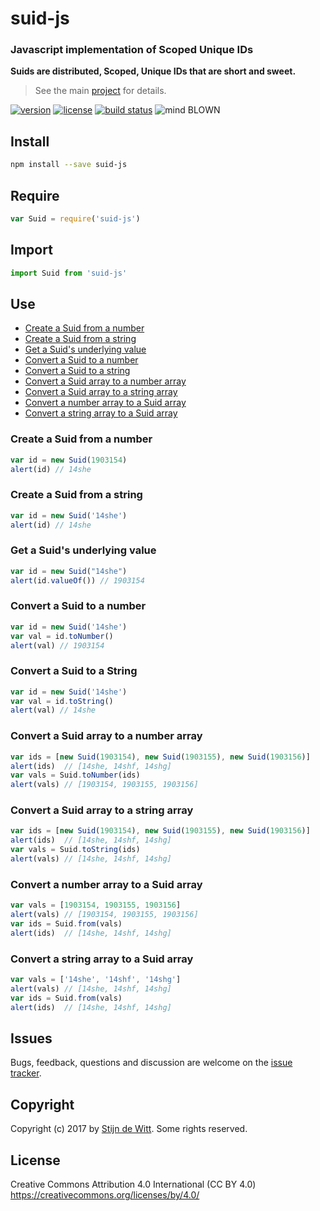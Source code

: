 # suid-js
### Javascript implementation of Scoped Unique IDs

**Suids are distributed, Scoped, Unique IDs that are short and sweet.**

> See the main [project](https://download.github.io/suid/) for details.

[![version](https://img.shields.io/npm/v/suid-js.svg)](https://npmjs.org/package/suid-js)
[![license](https://img.shields.io/badge/license-CC--BY--4.0-blue.svg)](https://creativecommons.org/licenses/by/4.0/)
[![build status](https://api.travis-ci.org/Download/suid-js.svg?branch=master)](https://travis-ci.org/Download/suid-js)
![mind BLOWN](https://img.shields.io/badge/mind-BLOWN-ff69b4.svg)


## Install
```sh
npm install --save suid-js
```

## Require
```js
var Suid = require('suid-js')
```

## Import
```js
import Suid from 'suid-js'
```

## Use
* [Create a Suid from a number](#create-a-suid-from-a-number)
* [Create a Suid from a string](#create-a-suid-from-a-string)
* [Get a Suid's underlying value](#get-a-suid-s-underlying-value)
* [Convert a Suid to a number](#convert-a-suid-to-a-number)
* [Convert a Suid to a string](#convert-a-suid-to-a-string)
* [Convert a Suid array to a number array](#convert-a-suid-array-to-a-number-array)
* [Convert a Suid array to a string array](#convert-a-suid-array-to-a-string-array)
* [Convert a number array to a Suid array](#convert-a-number-array-to-a-suid-array)
* [Convert a string array to a Suid array](#convert-a-string-array-to-a-suid-array)

### Create a Suid from a number
```js
var id = new Suid(1903154)
alert(id) // 14she
```

### Create a Suid from a string
```js
var id = new Suid('14she')
alert(id) // 14she
```

### Get a Suid's underlying value
```js
var id = new Suid("14she")
alert(id.valueOf()) // 1903154
```

### Convert a Suid to a number
```js
var id = new Suid('14she')
var val = id.toNumber()
alert(val) // 1903154
```

### Convert a Suid to a String
```js
var id = new Suid('14she')
var val = id.toString()
alert(val) // 14she
```

### Convert a Suid array to a number array
```js
var ids = [new Suid(1903154), new Suid(1903155), new Suid(1903156)]
alert(ids)  // [14she, 14shf, 14shg]
var vals = Suid.toNumber(ids)
alert(vals) // [1903154, 1903155, 1903156]
```

### Convert a Suid array to a string array
```js
var ids = [new Suid(1903154), new Suid(1903155), new Suid(1903156)]
alert(ids)  // [14she, 14shf, 14shg]
var vals = Suid.toString(ids)
alert(vals) // [14she, 14shf, 14shg]
```

### Convert a number array to a Suid array
```js
var vals = [1903154, 1903155, 1903156]
alert(vals) // [1903154, 1903155, 1903156]
var ids = Suid.from(vals)
alert(ids)  // [14she, 14shf, 14shg]
```

### Convert a string array to a Suid array
```js
var vals = ['14she', '14shf', '14shg']
alert(vals) // [14she, 14shf, 14shg]
var ids = Suid.from(vals)
alert(ids)  // [14she, 14shf, 14shg]
```

## Issues
Bugs, feedback, questions and discussion are welcome on the [issue tracker](https://github.com/download/suid-js/issues).

## Copyright
Copyright (c) 2017 by [Stijn de Witt](http://stijndewitt.com). Some rights reserved.

## License
Creative Commons Attribution 4.0 International (CC BY 4.0)
https://creativecommons.org/licenses/by/4.0/

